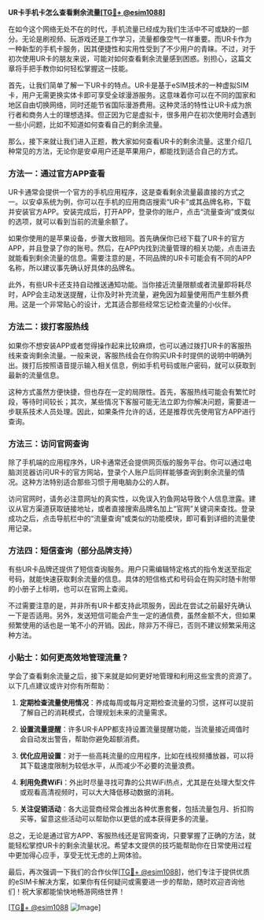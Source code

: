 **UR卡手机卡怎么查看剩余流量[[TG💪+ @esim1088](https://t.me/s/esim1088)]**

在如今这个网络无处不在的时代，手机流量已经成为我们生活中不可或缺的一部分。无论是刷视频、玩游戏还是工作学习，流量都像空气一样重要。而UR卡作为一种新型的手机卡服务，因其便捷性和实用性受到了不少用户的青睐。不过，对于初次使用UR卡的朋友来说，可能对如何查看剩余流量感到困惑。别担心，这篇文章将手把手教你如何轻松掌握这一技能。

首先，让我们简单了解一下UR卡的特点。UR卡是基于eSIM技术的一种虚拟SIM卡，用户无需更换实体卡即可享受全球漫游服务。这意味着你可以在不同的国家和地区自由切换网络，同时还能节省国际漫游费用。这种灵活的特性让UR卡成为旅行者和商务人士的理想选择。但正因为它是虚拟卡，很多用户在初次使用时会遇到一些小问题，比如不知道如何查看自己的剩余流量。

那么，接下来就让我们进入正题，教大家如何查看UR卡的剩余流量。这里介绍几种常见的方法，无论你是安卓用户还是苹果用户，都能找到适合自己的方式。

### 方法一：通过官方APP查看

UR卡通常会提供一个官方的手机应用程序，这是查看剩余流量最直接的方式之一。以安卓系统为例，你可以在手机的应用商店搜索“UR卡”或其品牌名称，下载并安装官方APP。安装完成后，打开APP，登录你的账户，点击“流量查询”或类似的选项，就可以看到当前的流量余额了。

如果你使用的是苹果设备，步骤大致相同。首先确保你已经下载了UR卡的官方APP，并且登录了你的账号。然后，在APP内找到流量管理的相关功能，点击进去就能看到剩余流量的信息。需要注意的是，不同品牌的UR卡可能会有不同的APP名称，所以建议事先确认好具体的品牌名。

此外，有些UR卡还支持自动推送通知功能。当你接近流量限额或者流量即将耗尽时，APP会主动发送提醒，让你及时补充流量，避免因为超量使用而产生额外费用。这是一个非常贴心的设计，尤其适合那些经常忘记检查流量的小伙伴。

### 方法二：拨打客服热线

如果你不想安装APP或者觉得操作起来比较麻烦，也可以通过拨打UR卡的客服热线来查询剩余流量。一般来说，客服热线会在你购买UR卡时提供的说明中明确列出。拨打后按照语音提示输入相关信息，例如手机号码或账户密码，就可以获取到最新的流量信息。

这种方式虽然方便快捷，但也存在一定的局限性。首先，客服热线可能会有繁忙时段，等待时间较长；其次，某些情况下客服可能无法立即为你解决问题，需要进一步联系技术人员处理。因此，如果条件允许的话，还是推荐优先使用官方APP进行查询。

### 方法三：访问官网查询

除了手机端的应用程序外，UR卡通常还会提供网页版的服务平台。你可以通过电脑浏览器访问UR卡的官方网站，登录个人账户后同样能够查询到剩余流量的情况。这种方法特别适合那些习惯于用电脑办公的人群。

访问官网时，请务必注意网址的真实性，以免误入钓鱼网站导致个人信息泄露。建议从官方渠道获取链接地址，或者直接搜索品牌名加上“官网”关键词来查找。登录成功之后，点击导航栏中的“流量查询”或类似的功能模块，即可看到详细的流量使用记录。

### 方法四：短信查询（部分品牌支持）

有些UR卡品牌还提供了短信查询服务。用户只需编辑特定格式的指令发送至指定号码，就能快速获取剩余流量的信息。具体的短信格式和号码会在购买时随卡附带的小册子上标明，也可以在官网上查阅。

不过需要注意的是，并非所有UR卡都支持此项服务，因此在尝试之前最好先确认一下是否适用。另外，发送短信可能会产生一定的通信费，虽然金额不大，但如果频繁使用的话也是一笔不小的开销。因此，除非万不得已，否则不建议频繁采用这种方法。

### 小贴士：如何更高效地管理流量？

学会了查看剩余流量之后，接下来就是如何更好地管理和利用这些宝贵的资源了。以下几点建议或许对你有所帮助：

1. **定期检查流量使用情况**：养成每周或每月定期检查流量的习惯，这样可以提前了解自己的消耗模式，合理规划未来的流量需求。
   
2. **设置流量提醒**：许多UR卡APP都支持设置流量提醒功能，当流量接近阈值时会自动发出警告，帮助你避免超额消费。

3. **优化应用设置**：对于一些高耗流量的应用程序，比如在线视频播放器，可以将其下载速度限制为较低水平，从而减少不必要的流量浪费。

4. **利用免费WiFi**：外出时尽量寻找可靠的公共WiFi热点，尤其是在处理大型文件或观看高清视频时，可以大大降低移动数据的消耗。

5. **关注促销活动**：各大运营商经常会推出各种优惠套餐，包括流量包月、折扣购买等，留意这些活动可以帮助你以更低的成本获得更多的流量。

总之，无论是通过官方APP、客服热线还是官网查询，只要掌握了正确的方法，就能轻松掌控UR卡的剩余流量状况。希望本文提供的技巧能帮助你在日常使用过程中更加得心应手，享受无忧无虑的上网体验。

最后，再次强调一下我们的合作伙伴[[TG💪+ @esim1088](https://t.me/s/esim1088)]，他们专注于提供优质的eSIM卡解决方案，如果你有任何疑问或需要进一步的帮助，随时欢迎咨询他们！祝大家都能愉快地畅游网络世界！

[[TG💪+ @esim1088](https://t.me/s/esim1088) ![Image](https://i.postimg.cc/4NQfJmqS/Snipaste-2025-05-13-00-14-12.png)]